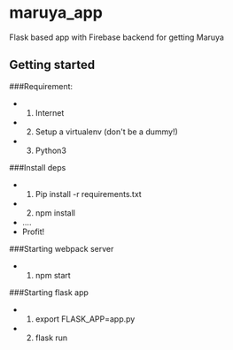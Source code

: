 # maruya_app
Flask based app with Firebase backend for getting Maruya

## Getting started
###Requirement:
* 1. Internet
* 2. Setup a virtualenv (don't be a dummy!)
* 3. Python3

###Install deps
* 1. Pip install -r requirements.txt
* 2. npm install
* ....
* Profit!

###Starting webpack server
* 1. npm start

###Starting flask app
* 1. export FLASK_APP=app.py
* 2. flask run
